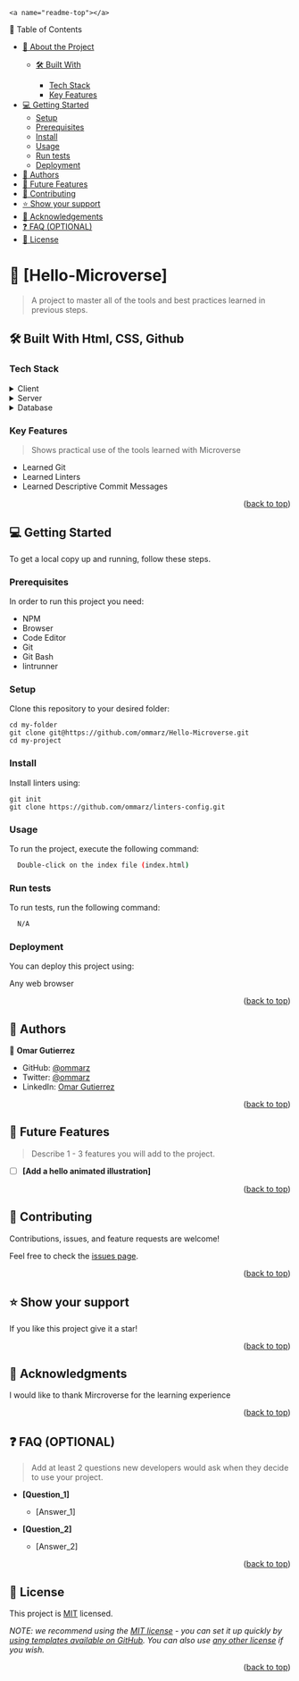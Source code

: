 `<a name="readme-top"></a>`

<!--
HOW TO USE:
This is an example of how you may give instructions on setting up your project locally.

Modify this file to match your project and remove sections that don't apply.

REQUIRED SECTIONS:
- Table of Contents
- About the Project
  - Built With
  - Live Demo
- Getting Started
- Authors
- Future Features
- Contributing
- Show your support
- Acknowledgements
- License

OPTIONAL SECTIONS:
- FAQ

After you're finished please remove all the comments and instructions!
-->

📗 Table of Contents

- [📖 About the Project](#about-project)
  - [🛠 Built With](#built-with)

    - [Tech Stack](#tech-stack)
    - [Key Features](#key-features)
- [💻 Getting Started](#getting-started)
  - [Setup](#setup)
  - [Prerequisites](#prerequisites)
  - [Install](#install)
  - [Usage](#usage)
  - [Run tests](#run-tests)
  - [Deployment](#deployment)
- [👥 Authors](#authors)
- [🔭 Future Features](#future-features)
- [🤝 Contributing](#contributing)
- [⭐️ Show your support](#support)
- [🙏 Acknowledgements](#acknowledgements)
- [❓ FAQ (OPTIONAL)](#faq)
- [📝 License](#license)

<!-- PROJECT DESCRIPTION -->

# 📖 [Hello-Microverse]

> A project to master all of the tools and best practices learned in previous steps.

## 🛠 Built With Html, CSS, Github

### Tech Stack

<details>
  <summary>Client</summary>
  </details>

<details>
  <summary>Server</summary>
</details>

<details>
<summary>Database</summary>
</details>

<!-- Features -->

### Key Features

> Shows practical use of the tools learned with Microverse

- Learned Git
- Learned Linters
- Learned Descriptive Commit Messages

<p align="right">(<a href="#readme-top">back to top</a>)</p>

<!-- LIVE DEMO -->

## 💻 Getting Started

To get a local copy up and running, follow these steps.

### Prerequisites

In order to run this project you need:

<!--
Example command:

```sh
 gem install rails
```
 -->

* NPM
* Browser
* Code Editor
* Git
* Git Bash
* lintrunner

### Setup

Clone this repository to your desired folder:

<!--
Example commands:

sh
  cd my-folder
  git clone git@github.com:myaccount/my-project.git

--->

```
cd my-folder
git clone git@https://github.com/ommarz/Hello-Microverse.git
cd my-project
```

### Install

Install linters using:

```
git init
git clone https://github.com/ommarz/linters-config.git
```

<!--
Example command:

```sh
  cd my-project
  gem install
```
--->

### Usage

To run the project, execute the following command:


```sh
  Double-click on the index file (index.html)
```


### Run tests

To run tests, run the following command:




```sh
  N/A
```

### Deployment

You can deploy this project using:

Any web browser

<p align="right">(<a href="#readme-top">back to top</a>)</p>

<!-- AUTHORS -->

## 👥 Authors

👤 **Omar Gutierrez**

- GitHub: [@ommarz](https://github.com/ommarz)
- Twitter: [@ommarz](https://twitter.com/ommarz)
- LinkedIn: [Omar Gutierrez](https://linkedin.com/iin/omar-gutierrez-arias-b41205273/)

<p align="right">(<a href="#readme-top">back to top</a>)</p>

<!-- FUTURE FEATURES -->

## 🔭 Future Features

> Describe 1 - 3 features you will add to the project.

- [ ] **[Add a hello animated illustration]**

<p align="right">(<a href="#readme-top">back to top</a>)</p>

<!-- CONTRIBUTING -->

## 🤝 Contributing

Contributions, issues, and feature requests are welcome!

Feel free to check the [issues page](../../issues/).

<p align="right">(<a href="#readme-top">back to top</a>)</p>

<!-- SUPPORT -->

## ⭐️ Show your support

If you like this project give it a star!

<p align="right">(<a href="#readme-top">back to top</a>)</p>

<!-- ACKNOWLEDGEMENTS -->

## 🙏 Acknowledgments

I would like to thank Mircroverse for the learning experience

<p align="right">(<a href="#readme-top">back to top</a>)</p>

<!-- FAQ (optional) -->

## ❓ FAQ (OPTIONAL)

> Add at least 2 questions new developers would ask when they decide to use your project.

- **[Question_1]**

  - [Answer_1]
- **[Question_2]**

  - [Answer_2]

<p align="right">(<a href="#readme-top">back to top</a>)</p>

<!-- LICENSE -->

## 📝 License

This project is [MIT](./LICENSE) licensed.

_NOTE: we recommend using the [MIT license](https://choosealicense.com/licenses/mit/) - you can set it up quickly by [using templates available on GitHub](https://docs.github.com/en/communities/setting-up-your-project-for-healthy-contributions/adding-a-license-to-a-repository). You can also use [any other license](https://choosealicense.com/licenses/) if you wish._

<p align="right">(<a href="#readme-top">back to top</a>)</p>
